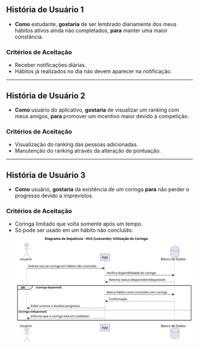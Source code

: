 ## História de Usuário 1
- **Como** estudante, **gostaria** de ser lembrado diariamente dos meus hábitos ativos ainda não completados, **para** manter uma maior constância.  

### Critérios de Aceitação
- Receber notificações diárias.  
- Hábitos já realizados no dia não devem aparecer na notificação.  

---

## História de Usuário 2
- **Como** usuário do aplicativo, **gostaria** de visualizar um ranking com meus amigos, **para** promover um incentivo maior devido à competição.  

### Critérios de Aceitação
- Visualização do ranking das pessoas adicionadas.  
- Manutenção do ranking através da alteração de pontuação.  

---

## História de Usuário 3
- **Como** usuário, **gostaria** da existência de um coringa **para** não perder o progresso devido a imprevistos.  
### Critérios de Aceitação
- Coringa limitado que volta somente após um tempo.  
- Só pode ser usado em um hábito não concluído.  
![Diagrama de Sequência - HU3 (Leonardo): Utilização do Coringa](../Diagramas/Diagrama_HU_Leonardo.svg)
